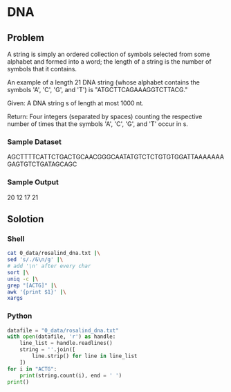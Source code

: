 # DNA

## Problem

A string is simply an ordered collection of symbols selected from some alphabet and formed into a word; the length of a string is the number of symbols that it contains.

An example of a length 21 DNA string (whose alphabet contains the symbols 'A', 'C', 'G', and 'T') is "ATGCTTCAGAAAGGTCTTACG."

Given: A DNA string s of length at most 1000 nt.

Return: Four integers (separated by spaces) counting the respective number of times that the symbols 'A', 'C', 'G', and 'T' occur in s.

### Sample Dataset

AGCTTTTCATTCTGACTGCAACGGGCAATATGTCTCTGTGTGGATTAAAAAAAGAGTGTCTGATAGCAGC

### Sample Output

20 12 17 21

## Solotion

### Shell

``` bash
cat 0_data/rosalind_dna.txt |\
sed 's/./&\n/g' |\
# add '\n' after every char
sort |\
uniq -c |\
grep "[ACTG]" |\
awk '{print $1}' |\
xargs
```

### Python

``` python
datafile = "0_data/rosalind_dna.txt"
with open(datafile, 'r') as handle:
	line_list = handle.readlines()
	string = ''.join([
		line.strip() for line in line_list
	])
for i in "ACTG":
	print(string.count(i), end = ' ')
print()
```
